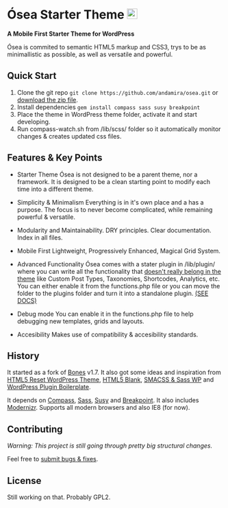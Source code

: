 # Ósea Starter Theme <img src="https://raw.githubusercontent.com/andamira/osea/master/lib/img/apple-touch-icon.png" alt="Icon" title="Ósea means 'from the nature of the bone' in spanish" width="24" height="24">

**A Mobile First Starter Theme for WordPress**

Ósea is commited to semantic HTML5 markup and CSS3, trys to be as minimallistic as possible, as well as versatile and powerful.

## Quick Start

1. Clone the git repo `git clone https://github.com/andamira/osea.git` or [download the zip file](https://github.com/andamira/osea/archive/master.zip).
2. Install dependencies `gem install compass sass susy breakpoint`
3. Place the theme in WordPress theme folder, activate it and start developing.
4. Run compass-watch.sh from /lib/scss/ folder so it automatically monitor changes & creates updated css files.

## Features & Key Points

* Starter Theme
 Ósea is not designed to be a parent theme, nor a framework. It is designed to be a clean starting point to modify each time into a different theme.

* Simplicity & Minimalism
  Everything is in it's own place and a has a purpose. The focus is to never become complicated, while remaining powerful & versatile.

* Modularity and Maintainability.
  DRY principles. Clear documentation. Index in all files.

* Mobile First
  Lightweight, Progressively Enhanced, Magical Grid System.

* Advanced Functionality
  Ósea comes with a stater plugin in /lib/plugin/ where you can write all the functionality that [doesn't really belong in the theme](http://justintadlock.com/archives/2013/09/14/why-custom-post-types-belong-in-plugins) like Custom Post Types, Taxonomies, Shortcodes, Analytics, etc. You can either enable it from the functions.php file or you can move the folder to the plugins folder and turn it into a standalone plugin. [(SEE DOCS)](https://github.com/andamira/osea/wiki/Plugin)

* Debug mode
  You can enable it in the functions.php file to help debugging new templates, grids and layouts.

* Accesibility
  Makes use of compatibility & accesibility standards.

## History

It started as a fork of [Bones](https://github.com/eddiemachado/bones) v1.7. It also got some ideas and inspiration from [HTML5 Reset WordPress Theme](https://github.com/murtaugh/HTML5-Reset-WordPress-Theme), [HTML5 Blank](https://github.com/toddmotto/html5blank), [SMACSS & Sass WP](https://github.com/websanya/smacss-sass-wp) and [WordPress Plugin Boilerplate](https://github.com/tommcfarlin/WordPress-Plugin-Boilerplate).

It depends on [Compass](http://compass-style.org), [Sass](http://sass-lang.com/), [Susy](http://susy.oddbird.net/) and [Breakpoint](http://breakpoint-sass.com/). It also includes [Modernizr](http://modernizr.com/). Supports all modern browsers and also IE8 (for now).


## Contributing

_Warning: This project is still going through pretty big structural changes._

Feel free to [submit bugs & fixes](https://github.com/andamira/osea/issues).

## License

Still working on that. Probably GPL2.

